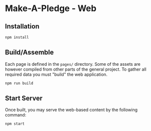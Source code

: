 # Make-A-Pledge - Web

## Installation

```sh
npm install
```

## Build/Assemble

Each page is defined in the `pages/` directory. Some of the assets are however
compiled from other parts of the general project. To gather all required data
you must "build" the web application.

```sh
npm run build
```

## Start Server

Once built, you may serve the web-based content by the following command:

```sh
npm start
```
